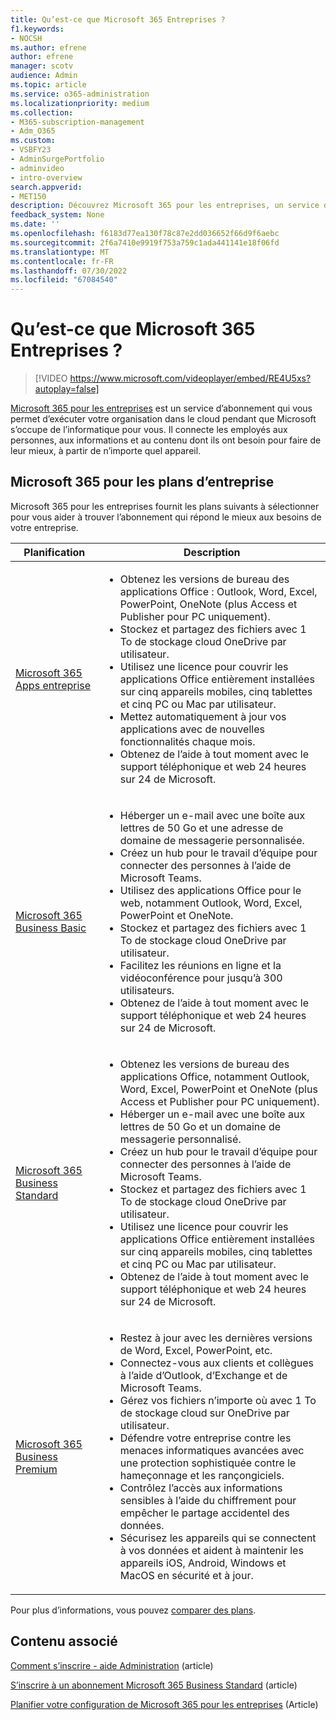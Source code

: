 ```yaml
---
title: Qu’est-ce que Microsoft 365 Entreprises ?
f1.keywords:
- NOCSH
ms.author: efrene
author: efrene
manager: scotv
audience: Admin
ms.topic: article
ms.service: o365-administration
ms.localizationpriority: medium
ms.collection:
- M365-subscription-management
- Adm_O365
ms.custom:
- VSBFY23
- AdminSurgePortfolio
- adminvideo
- intro-overview
search.appverid:
- MET150
description: Découvrez Microsoft 365 pour les entreprises, un service d’abonnement qui prend en charge la partie informatique pour vous.
feedback_system: None
ms.date: ''
ms.openlocfilehash: f6183d77ea130f78c87e2dd036652f66d9f6aebc
ms.sourcegitcommit: 2f6a7410e9919f753a759c1ada441141e18f06fd
ms.translationtype: MT
ms.contentlocale: fr-FR
ms.lasthandoff: 07/30/2022
ms.locfileid: "67084540"
---
```

# <a name="what-is-microsoft-365-for-business"></a>Qu’est-ce que Microsoft 365 Entreprises ?

> [!VIDEO https://www.microsoft.com/videoplayer/embed/RE4U5xs?autoplay=false]

[Microsoft 365 pour les entreprises](https://www.microsoft.com/microsoft-365/business) est un service d’abonnement qui vous permet d’exécuter votre organisation dans le cloud pendant que Microsoft s’occupe de l’informatique pour vous. Il connecte les employés aux personnes, aux informations et au contenu dont ils ont besoin pour faire de leur mieux, à partir de n’importe quel appareil.

## <a name="microsoft-365-for-business-plans"></a>Microsoft 365 pour les plans d’entreprise

Microsoft 365 pour les entreprises fournit les plans suivants à sélectionner pour vous aider à trouver l’abonnement qui répond le mieux aux besoins de votre entreprise.

|Planification|Description|
|---|---|
|[Microsoft 365 Apps entreprise](https://www.microsoft.com/microsoft-365/business/microsoft-365-apps-for-business)|<ul><li>Obtenez les versions de bureau des applications Office : Outlook, Word, Excel, PowerPoint, OneNote (plus Access et Publisher pour PC uniquement).</li><li>Stockez et partagez des fichiers avec 1 To de stockage cloud OneDrive par utilisateur.</li><li>Utilisez une licence pour couvrir les applications Office entièrement installées sur cinq appareils mobiles, cinq tablettes et cinq PC ou Mac par utilisateur.</li><li>Mettez automatiquement à jour vos applications avec de nouvelles fonctionnalités chaque mois.</li><li>Obtenez de l’aide à tout moment avec le support téléphonique et web 24 heures sur 24 de Microsoft.</li></ul>|
|[Microsoft 365 Business Basic](https://www.microsoft.com/microsoft-365/business/microsoft-365-business-basic)|<ul><li>Héberger un e-mail avec une boîte aux lettres de 50 Go et une adresse de domaine de messagerie personnalisée.</li><li>Créez un hub pour le travail d’équipe pour connecter des personnes à l’aide de Microsoft Teams.</li><li>Utilisez des applications Office pour le web, notamment Outlook, Word, Excel, PowerPoint et OneNote.</li><li>Stockez et partagez des fichiers avec 1 To de stockage cloud OneDrive par utilisateur.</li><li>Facilitez les réunions en ligne et la vidéoconférence pour jusqu’à 300 utilisateurs.</li><li>Obtenez de l’aide à tout moment avec le support téléphonique et web 24 heures sur 24 de Microsoft.</li></ul>|
|[Microsoft 365 Business Standard](https://www.microsoft.com/microsoft-365/business/microsoft-365-business-standard)|<ul><li>Obtenez les versions de bureau des applications Office, notamment Outlook, Word, Excel, PowerPoint et OneNote (plus Access et Publisher pour PC uniquement).</li><li>Héberger un e-mail avec une boîte aux lettres de 50 Go et un domaine de messagerie personnalisé.</li><li>Créez un hub pour le travail d’équipe pour connecter des personnes à l’aide de Microsoft Teams.</li><li>Stockez et partagez des fichiers avec 1 To de stockage cloud OneDrive par utilisateur.</li><li>Utilisez une licence pour couvrir les applications Office entièrement installées sur cinq appareils mobiles, cinq tablettes et cinq PC ou Mac par utilisateur.</li><li>Obtenez de l’aide à tout moment avec le support téléphonique et web 24 heures sur 24 de Microsoft.</li></ul>|
|[Microsoft 365 Business Premium](https://www.microsoft.com/microsoft-365/business/microsoft-365-business-premium)|<ul><li>Restez à jour avec les dernières versions de Word, Excel, PowerPoint, etc.</li><li>Connectez-vous aux clients et collègues à l’aide d’Outlook, d’Exchange et de Microsoft Teams.</li><li>Gérez vos fichiers n’importe où avec 1 To de stockage cloud sur OneDrive par utilisateur.</li><li>Défendre votre entreprise contre les menaces informatiques avancées avec une protection sophistiquée contre le hameçonnage et les rançongiciels.</li><li>Contrôlez l’accès aux informations sensibles à l’aide du chiffrement pour empêcher le partage accidentel des données.</li><li>Sécurisez les appareils qui se connectent à vos données et aident à maintenir les appareils iOS, Android, Windows et MacOS en sécurité et à jour.</li></ul>|

Pour plus d’informations, vous pouvez [comparer des plans](https://www.microsoft.com/microsoft-365/business#coreui-heading-hiatrep).

## <a name="related-content"></a>Contenu associé

[Comment s’inscrire - aide Administration](../admin-overview/sign-up-for-office-365.md) (article)

[S’inscrire à un abonnement Microsoft 365 Business Standard](../simplified-signup/signup-business-standard.md) (article)

[Planifier votre configuration de Microsoft 365 pour les entreprises](../setup/plan-your-setup.md) (Article)

